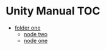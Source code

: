 Unity Manual TOC
================

 - [folder one]()
	 - [node two](nodetwo.md)
	 - [node one](nodeone.md)

